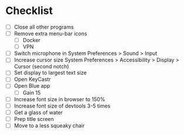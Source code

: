 # Checklist

- [ ] Close all other programs
- [ ] Remove extra menu-bar icons
  - [ ] Docker
  - [ ] VPN
- [ ] Switch microphone in System Preferences > Sound > Input
- [ ] Increase cursor size System Preferences > Accessibility > Display > Cursor (second notch)
- [ ] Set display to largest text size
- [ ] Open KeyCastr
- [ ] Open Blue app
  - [ ] Gain 15
- [ ] Increase font size in browser to 150%
- [ ] Increase font size of devtools 3-5 times
- [ ] Get a glass of water
- [ ] Prep title screen
- [ ] Move to a less squeaky chair
